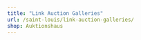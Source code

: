 ```yaml
---
title: "Link Auction Galleries"
url: /saint-louis/link-auction-galleries/
shop: Auktionshaus
---
```


